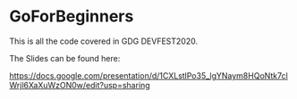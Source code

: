 # GoForBeginners

This is all the code covered in GDG DEVFEST2020.


The Slides can be found here: 

https://docs.google.com/presentation/d/1CXLstlPo35_lgYNaym8HQoNtk7clWrjl6XaXuWzON0w/edit?usp=sharing


